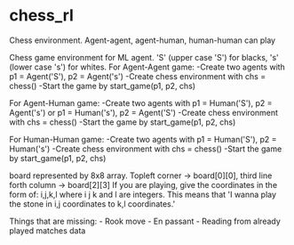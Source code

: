 # chess_rl
Chess environment. Agent-agent, agent-human, human-human can play

Chess game environment for ML agent. 'S' (upper case 'S') for blacks, 's' (lower case 's') for whites.
For Agent-Agent game:
      -Create two agents with p1 = Agent('S'), p2 = Agent('s')
      -Create chess environment with chs = chess()
      -Start the game by start_game(p1, p2, chs)

For Agent-Human game:
      -Create two agents with p1 = Human('S'), p2 = Agent('s')  or  p1 = Human('s'), p2 = Agent('S')
      -Create chess environment with chs = chess()
      -Start the game by start_game(p1, p2, chs)

For Human-Human game:
      -Create two agents with p1 = Human('S'), p2 = Human('s')
      -Create chess environment with chs = chess()
      -Start the game by start_game(p1, p2, chs)

board represented by 8x8 array. Topleft corner -> board[0][0], third line forth column -> board[2][3]
If you are playing, give the coordinates in the form of:
i,j,k,l 
where i j k and l are integers. This means that 'I wanna play the stone in i,j coordinates to k,l coordinates.'

Things that are missing:
      - Rook move
      - En passant
      - Reading from already played matches data
